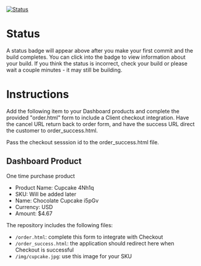 [![Status](https://img.shields.io/badge/status-NOT%20SUBMITTABLE%20COMMIT:%202bf1d55fc1103ea0a00b9d4d644bb44e3eb06552-critical.svg)](https://github.com/andremcb/bakery_scaffold_yYdzB8xbLgpz0upB/commit/2bf1d55fc1103ea0a00b9d4d644bb44e3eb06552)










# Status

A status badge will appear above after you make your first commit and the build completes. You can click into the badge to view information about your build. If you think the status is incorrect, check your build or please wait a couple minutes - it may still be building.

# Instructions

Add the following item to your Dashboard products and complete the provided "order.html" form to include a Client checkout integration. Have the cancel URL return back to order form, and have the success URL direct the customer to order_success.html.

Pass the checkout sesssion id to the order_success.html file.

## Dashboard Product
One time purchase product
* Product Name: Cupcake 4Nh1q
* SKU: Will be added later
* Name: Chocolate Cupcake i5pGv
* Currency: USD
* Amount: $4.67

The repository includes the following files:
* `/order.html`: complete this form to integrate with Checkout
* `/order_success.html`: the application should redirect here when Checkout is successful
* `/img/cupcake.jpg`: use this image for your SKU
